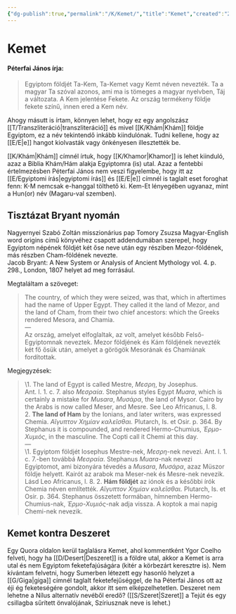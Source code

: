 ```yaml
---
{"dg-publish":true,"permalink":"/K/Kemet/","title":"Kemet","created":"2025-09-29T02:06","updated":"2025-09-29T02:07"}
---
```



# Kemet



#### Péterfai János írja:

> Egyiptom földjét Ta-Kem, Ta-Kemet vagy Kemt néven nevezték. Ta a magyar Ta szóval azonos, ami ma is tömeges a magyar nyelvben, Táj a változata. A Kem jelentése Fekete. Az ország termékeny földje fekete színű, innen ered a Kem név.  

Ahogy másutt is írtam, könnyen lehet, hogy ez egy angolszász [[T/Transzliteráció\|transzliteráció]] és mivel [[K/Khám\|Khám]] földje Egyiptom, ez a név tekintendő inkább kiindulónak. Tudni kellene, hogy az [[E/E\|e]] hangot kiolvasták vagy önkényesen illesztették be.  

[[K/Khám\|Khám]] címnél írtuk, hogy [[K/Khamor\|Khamor]] is lehet kiinduló, azaz a Biblia Khám/Hám alakja Egyiptomra (is) utal. Azaz a fentebbi értelmezésben Péterfai János nem veszi figyelembe, hogy itt az [[E/Egyiptomi írás\|egyiptomi írás]] és [[E/E\|e]] címnél is taglalt eset foroghat fenn: K-M nemcsak e-hanggal tölthető ki. Kem-Et lényegében ugyanaz, mint a Hun(or) név (Magaru-val szemben).  

## Tisztázat Bryant nyomán

Nagyernyei Szabó Zoltán misszionárius pap Tomory Zsuzsa Magyar-English word origins című könyvéhez csapott addendumában szerepel, hogy Egyiptom népének földjét két őse neve után egy résziben Mezor-földének, más részben Cham-földének nevezte.  
Jacob Bryant: A New System or Analysis of Ancient Mythology vol. 4. p. 298., London, 1807 helyet ad meg forrásául.  

Megtaláltam a szöveget:  
> The country, of which they were seized, was that, which in aftertimes had the name of Upper Egypt. They called it the land of Mezor, and the land of Cham, from their two chief ancestors: which the Greeks rendered Mesora, and Chamia.  
> —  
> Az ország, amelyet elfoglaltak, az volt, amelyet később Felső-Egyiptomnak neveztek. Mezor földjének és Kám földjének nevezték két fő ősük után, amelyet a görögök Mesorának és Chamiának fordítottak.

Megjegyzések:  
> \1. The land of Egypt is called Mestre, *Μεσρη*, by Josephus.  
> Ant. l. 1. c. 7. also *Μεσραία*. Stephanus styles Egypt *Muara*, which is certainly a mistake for *Musara*, *Μυσάρα*, the land of Mysor. Cairo by the Arabs is now called Meser, and Mesre. See Leo Africanus, l. 8.  
> 2\. **The land of Ham** by the Ionians, and later writers, was expressed Chemia. *Αἴγυπτον Χημίαν καλεῖσθαι.* Plutarch, Is. et Osir. p. 364. By Stephanus it is compounded, and rendered Hermo-Chumius, *Ἑρμο-Χυμιός*, in the masculine. The Copti call it Chemi at this day.  
> —  
> \1. Egyiptom földjét Iosephus Mestre-nek, *Μεσρη*-nek nevezi.
> Ant. l. 1. c. 7.-ben továbbá *Μεσραία*. Stephanus *Muara*-nak nevezi Egyiptomot, ami bizonyára tévedés a *Musara*, *Μυσάρα*, azaz Müszor földje helyett. Kairót az arabok ma Meser-nek és Mesre-nek nevezik. Lásd Leo Africanus, l. 8.
> 2\. **Hám földjét** az iónok és a későbbi írók Chemia néven említették. *Αἴγυπτον Χημίαν καλεῖσθαι.* Plutarch, Is. et Osir. p. 364. Stephanus összetett formában, hímnemben Hermo-Chumius-nak, *Ἑρμο-Χυμιός*-nak adja vissza. A koptok a mai napig Chemi-nek nevezik.  



## Kemet kontra Deszeret

Egy Quora oldalon kerül taglalásra Kemet, ahol kommentként Ygor Coelho felveti, hogy ha [[D/Desert\|Deszeret]] is a földre utal, akkor a Kemet is arra utal és nem Egyiptom feketefajúságára (kitér a körbezárt keresztre is). Nem kívántam felvetni, hogy Sumerben létezett egy hasonló helyzet a [[G/Giga\|giga]] címnél taglalt feketefejűséggel, de ha Péterfai János ott az éji ég feketeségére gondolt, akkor itt sem elképzelhetetlen. Deszeret nem lehetne a Nílus alternatív nevéből eredő? ([[S/Szeret\|Szeret]] a Tejút és egy csillagba sűrített önvalójának, Szíriusznak neve is lehet.)  